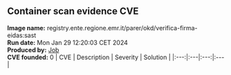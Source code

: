 ## Container scan evidence CVE
<strong>Image name:</strong> registry.ente.regione.emr.it/parer/okd/verifica-firma-eidas:sast
<br/><strong>Run date:</strong> Mon Jan 29 12:20:03 CET 2024
<br/><strong>Produced by:</strong> <a href="https://gitlab.ente.regione.emr.it/parer/okd/verifica-firma-eidas/-/jobs/156713">Job</a>
<br/><strong>CVE founded:</strong> 0
| CVE | Description | Severity | Solution | 
|:---:|:---|:---:|:---|
